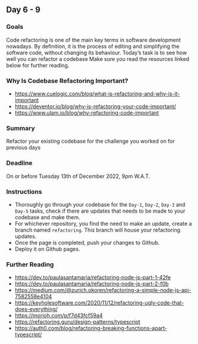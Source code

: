 ## Day 6 - 9

### Goals
Code refactoring is one of the main key terms in software development nowadays. By definition, it is the process of editing and simplifying the software code, without changing its behaviour. Today’s task is to see how well you can refactor a codebase Make sure you read the resources linked below for further reading.

### Why Is Codebase Refactoring Important?
- https://www.cuelogic.com/blog/what-is-refactoring-and-why-is-it-important
- https://deventor.io/blog/why-is-refactoring-your-code-important/
- https://www.ulam.io/blog/why-refactoring-code-important

### Summary
Refactor your existing codebase for the challenge you worked on for previous days

### Deadline
On or before Tuesday 13th of December 2022, 9pm W.A.T.

### Instructions
- Thoroughly go through your codebase for the `Day-1`, `Day-2`, `Day-3` and `Day-5` tasks, check if there are updates that needs to be made to your codebase and make them.
- For whichever repository, you find the need to make an update, create a branch named `refactoring`. This branch will house your refactoring updates.
- Once the page is completed, push your changes to Github.
- Deploy it on Github pages.

### Further Reading
- https://dev.to/paulasantamaria/refactoring-node-js-part-1-42fe
- https://dev.to/paulasantamaria/refactoring-node-js-part-2-f0b
- https://medium.com/@zurich.okoren/refactoring-a-simple-node-js-api-7582558e4104
- https://keyholesoftware.com/2020/11/12/refactoring-ugly-code-that-does-everything/
- https://morioh.com/p/f7d43fcf59a4
- https://refactoring.guru/design-patterns/typescript
- https://auth0.com/blog/refactoring-breaking-functions-apart-typescript/
